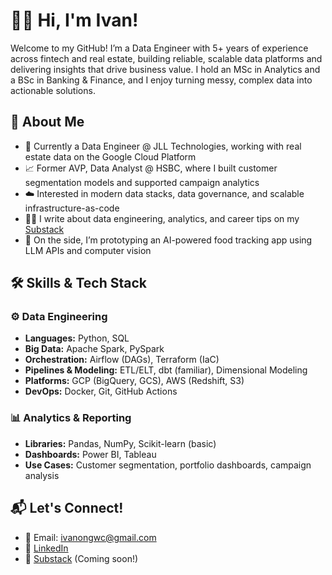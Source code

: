 # 👋🏻 Hi, I'm Ivan!

Welcome to my GitHub! I’m a Data Engineer with 5+ years of experience across fintech and real estate, building reliable, scalable data platforms and delivering insights that drive business value. I hold an MSc in Analytics and a BSc in Banking & Finance, and I enjoy turning messy, complex data into actionable solutions.

## 💫 About Me
- 🏢 Currently a Data Engineer @ JLL Technologies, working with real estate data on the Google Cloud Platform
- 📈 Former AVP, Data Analyst @ HSBC, where I built customer segmentation models and supported campaign analytics
- ☁️ Interested in modern data stacks, data governance, and scalable infrastructure-as-code
- ✍🏻 I write about data engineering, analytics, and career tips on my [Substack](https://your-substack-link)
- 📸 On the side, I’m prototyping an AI-powered food tracking app using LLM APIs and computer vision

## 🛠️ Skills & Tech Stack

### ⚙️ Data Engineering
- **Languages:** Python, SQL
- **Big Data:** Apache Spark, PySpark
- **Orchestration:** Airflow (DAGs), Terraform (IaC)
- **Pipelines & Modeling:** ETL/ELT, dbt (familiar), Dimensional Modeling
- **Platforms:** GCP (BigQuery, GCS), AWS (Redshift, S3)
- **DevOps:** Docker, Git, GitHub Actions

### 📊 Analytics & Reporting
- **Libraries:** Pandas, NumPy, Scikit-learn (basic)
- **Dashboards:** Power BI, Tableau
- **Use Cases:** Customer segmentation, portfolio dashboards, campaign analysis

## 📬 Let's Connect!

- 📧 Email: [ivanongwc@gmail.com](mailto:ivanongwc@gmail.com)
- 💼 [LinkedIn](https://www.linkedin.com/in/your-profile)
- 📰 [Substack](https://your-substack-link) (Coming soon!)
